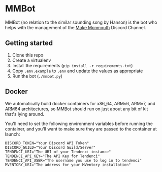 # MMBot

MMBot (no relation to the similar sounding song by Hanson) is the bot who helps with the management of the [Make Monmouth](https://www.makemonmouth.co.uk/) Discord Channel.

## Getting started

1. Clone this repo
2. Create a virtualenv
3. Install the requirements (`pip install -r requirements.txt`)
4. Copy `.env.example` to `.env` and update the values as appropriate
5. Run the bot (`./mmbot.py`)

## Docker

We automatically build docker containers for x86_64, ARMv6, ARMv7, and ARM64 architectures, so MMBot should run on just about any bit of kit that's lying around.

You'll need to set the following environment variables before running the container, and you'll want to make sure they are passed to the container at launch:

```
DISCORD_TOKEN="Your Discord API Token"
DISCORD_GUILD="Your Discord Guild/Server"
TENDENCI_URI="The URI of your Tendenci instance"
TENDENCI_API_KEY="The API Key for Tendenci"
TENDENCI_API_USER="The username you use to log in to tendenci"
MVENTORY_URI="The address for your MVentory installation"
```


